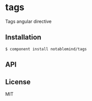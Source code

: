 
# tags

  Tags angular directive

## Installation

    $ component install notablemind/tags

## API

   

## License

  MIT
